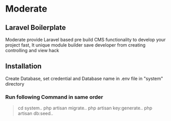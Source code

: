 # Moderate

## Laravel Boilerplate

Moderate provide Laravel based pre build CMS functionality to develop your project fast, It unique module builder save developer from creating controlling and view hack

## Installation

Create Database, set credential and Database name in .env file in "system" directory

### Run following Command in same order

> cd system..
> php artisan migrate..
> php artisan key:generate..
> php artisan db:seed..
